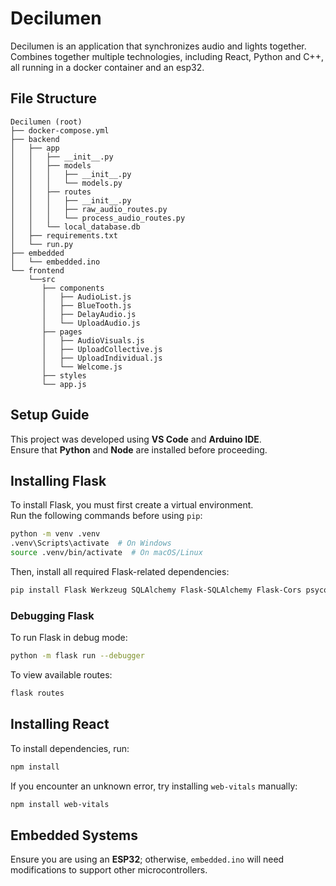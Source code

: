 # Decilumen

Decilumen is an application that synchronizes audio and lights together. Combines together multiple technologies, including React, Python and C++, all running in a docker container and an esp32.

## File Structure


```
Decilumen (root)
├── docker-compose.yml
├── backend
│   ├── app
│   │   ├── __init__.py
│   │   ├── models
│   │   │   ├── __init__.py
│   │   │   └── models.py
│   │   ├── routes
│   │   │   ├── __init__.py
│   │   │   ├── raw_audio_routes.py
│   │   │   └── process_audio_routes.py
│   │   └── local_database.db
│   ├── requirements.txt
│   └── run.py
├── embedded
│   └── embedded.ino
└── frontend
    └──src
       ├── components
       │   ├── AudioList.js
       │   ├── BlueTooth.js
       │   ├── DelayAudio.js
       │   └── UploadAudio.js
       ├── pages
       │   ├── AudioVisuals.js
       │   ├── UploadCollective.js
       │   ├── UploadIndividual.js
       │   └── Welcome.js
       ├── styles
       └── app.js
```

## Setup Guide

This project was developed using **VS Code** and **Arduino IDE**.  
Ensure that **Python** and **Node** are installed before proceeding.

## Installing Flask

To install Flask, you must first create a virtual environment.  
Run the following commands before using `pip`:

```sh
python -m venv .venv
.venv\Scripts\activate  # On Windows
source .venv/bin/activate  # On macOS/Linux
```

Then, install all required Flask-related dependencies:

```sh
pip install Flask Werkzeug SQLAlchemy Flask-SQLAlchemy Flask-Cors psycopg2-binary python-dotenv Flask-Migrate librosa paho-mqtt
```

### Debugging Flask

To run Flask in debug mode:

```sh
python -m flask run --debugger
```

To view available routes:

```sh
flask routes
```

## Installing React

To install dependencies, run:

```sh
npm install
```

If you encounter an unknown error, try installing `web-vitals` manually:

```sh
npm install web-vitals
```

## Embedded Systems

Ensure you are using an **ESP32**; otherwise, `embedded.ino` will need modifications to support other microcontrollers.
